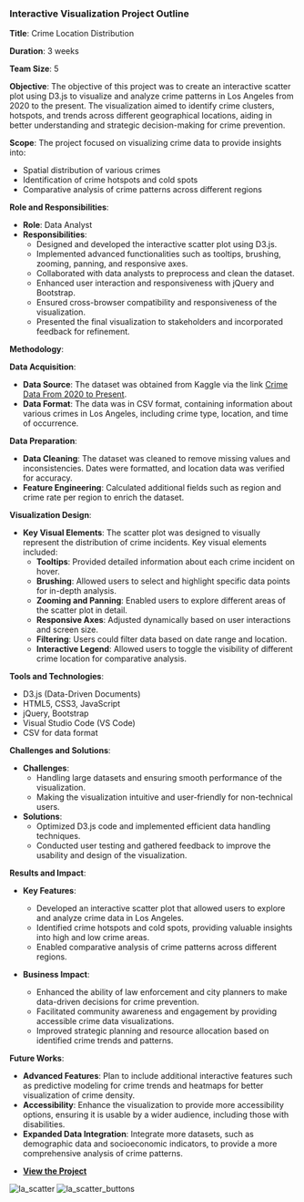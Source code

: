 ### Interactive Visualization Project Outline

**Title**: Crime Location Distribution

**Duration**: 3 weeks

**Team Size**: 5

**Objective**:
The objective of this project was to create an interactive scatter plot using D3.js to visualize and analyze crime patterns in Los Angeles from 2020 to the present. The visualization aimed to identify crime clusters, hotspots, and trends across different geographical locations, aiding in better understanding and strategic decision-making for crime prevention.

**Scope**:
The project focused on visualizing crime data to provide insights into:
- Spatial distribution of various crimes
- Identification of crime hotspots and cold spots
- Comparative analysis of crime patterns across different regions

**Role and Responsibilities**:
- **Role**: Data Analyst
- **Responsibilities**:
  - Designed and developed the interactive scatter plot using D3.js.
  - Implemented advanced functionalities such as tooltips, brushing, zooming, panning, and responsive axes.
  - Collaborated with data analysts to preprocess and clean the dataset.
  - Enhanced user interaction and responsiveness with jQuery and Bootstrap.
  - Ensured cross-browser compatibility and responsiveness of the visualization.
  - Presented the final visualization to stakeholders and incorporated feedback for refinement.

**Methodology**:

**Data Acquisition**:
- **Data Source**: The dataset was obtained from Kaggle via the link [Crime Data From 2020 to Present](https://www.kaggle.com/datasets/).
- **Data Format**: The data was in CSV format, containing information about various crimes in Los Angeles, including crime type, location, and time of occurrence.

**Data Preparation**:
- **Data Cleaning**: The dataset was cleaned to remove missing values and inconsistencies. Dates were formatted, and location data was verified for accuracy.
- **Feature Engineering**: Calculated additional fields such as region and crime rate per region to enrich the dataset.

**Visualization Design**:
- **Key Visual Elements**: The scatter plot was designed to visually represent the distribution of crime incidents. Key visual elements included:
  - **Tooltips**: Provided detailed information about each crime incident on hover.
  - **Brushing**: Allowed users to select and highlight specific data points for in-depth analysis.
  - **Zooming and Panning**: Enabled users to explore different areas of the scatter plot in detail.
  - **Responsive Axes**: Adjusted dynamically based on user interactions and screen size.
  - **Filtering**: Users could filter data based on date range and location.
  - **Interactive Legend**: Allowed users to toggle the visibility of different crime location for comparative analysis.

**Tools and Technologies**:
- D3.js (Data-Driven Documents)
- HTML5, CSS3, JavaScript
- jQuery, Bootstrap
- Visual Studio Code (VS Code)
- CSV for data format

**Challenges and Solutions**:
- **Challenges**:
  - Handling large datasets and ensuring smooth performance of the visualization.
  - Making the visualization intuitive and user-friendly for non-technical users.
- **Solutions**:
  - Optimized D3.js code and implemented efficient data handling techniques.
  - Conducted user testing and gathered feedback to improve the usability and design of the visualization.

**Results and Impact**:
- **Key Features**:
  - Developed an interactive scatter plot that allowed users to explore and analyze crime data in Los Angeles.
  - Identified crime hotspots and cold spots, providing valuable insights into high and low crime areas.
  - Enabled comparative analysis of crime patterns across different regions.

- **Business Impact**:
  - Enhanced the ability of law enforcement and city planners to make data-driven decisions for crime prevention.
  - Facilitated community awareness and engagement by providing accessible crime data visualizations.
  - Improved strategic planning and resource allocation based on identified crime trends and patterns.

**Future Works**:
- **Advanced Features**: Plan to include additional interactive features such as predictive modeling for crime trends and heatmaps for better visualization of crime density.
- **Accessibility**: Enhance the visualization to provide more accessibility options, ensuring it is usable by a wider audience, including those with disabilities.
- **Expanded Data Integration**: Integrate more datasets, such as demographic data and socioeconomic indicators, to provide a more comprehensive analysis of crime patterns.



* **[View the Project](https://ibraeh.github.io/LA-scatter-plot/HTML/index.html)**


![la_scatter](https://github.com/ibraeh/LA-scatter-plot/assets/29314702/328508ae-206e-475e-bf67-62bc815cd9f6)
![la_scatter_buttons](https://github.com/ibraeh/LA-scatter-plot/assets/29314702/80044f17-4686-4f3d-a1b8-e40381ac58b4)

